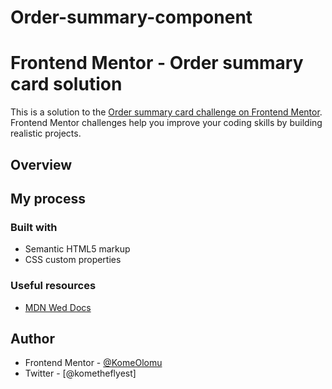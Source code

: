 # Order-summary-component
# Frontend Mentor - Order summary card solution

This is a solution to the [Order summary card challenge on Frontend Mentor](https://www.frontendmentor.io/challenges/order-summary-component-QlPmajDUj). Frontend Mentor challenges help you improve your coding skills by building realistic projects. 
## Overview

## My process

### Built with

- Semantic HTML5 markup
- CSS custom properties


### Useful resources

- [MDN Wed Docs](https://developer.mozilla.org/en-US/) 

## Author

- Frontend Mentor - [@KomeOlomu](https://www.frontendmentor.io/profile/KomeOlomu)
- Twitter - [@kometheflyest]


